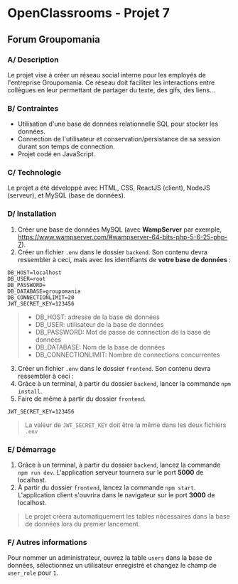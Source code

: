 # OpenClassrooms - Projet 7
## Forum Groupomania

### A/ Description
Le projet vise à créer un réseau social interne pour les employés de l'entreprise Groupomania. Ce réseau doit faciliter les interactions entre collègues en leur permettant de partager du texte, des gifs, des liens...

### B/ Contraintes
- Utilisation d'une base de données relationnelle SQL pour stocker les données.
- Connection de l'utilisateur et conservation/persistance de sa session durant son temps de connection.
- Projet codé en JavaScript.

### C/ Technologie
Le projet a été développé avec HTML, CSS, ReactJS (client), NodeJS (serveur), et MySQL (base de données).

### D/ Installation
1. Créer une base de données MySQL (avec **WampServer** par exemple, https://www.wampserver.com/#wampserver-64-bits-php-5-6-25-php-7).
2. Créer un fichier `.env` dans le dossier `backend`. Son contenu devra ressembler à ceci, mais avec les identifiants de **votre base de données** :
```
DB_HOST=localhost
DB_USER=root
DB_PASSWORD=
DB_DATABASE=groupomania
DB_CONNECTIONLIMIT=20
JWT_SECRET_KEY=123456
```
> - DB_HOST: adresse de la base de données  
> - DB_USER: utilisateur de la base de données  
> - DB_PASSWORD: Mot de passe de connection de la base de données  
> - DB_DATABASE: Nom de la base de données  
> - DB_CONNECTIONLIMIT: Nombre de connections concurrentes  

3. Créer un fichier `.env` dans le dossier `frontend`. Son contenu devra ressembler à ceci :
4. Grâce à un terminal, à partir du dossier `backend`, lancer la commande `npm install`.
5. Faire de même à partir du dossier `frontend`.
```
JWT_SECRET_KEY=123456
```
> La valeur de `JWT_SECRET_KEY` doit être la même dans les deux fichiers `.env`

### E/ Démarrage
1. Grâce à un terminal, à partir du dossier `backend`, lancez la commande `npm run dev`. L'application serveur tournera sur le port **5000** de localhost.
2. À partir du dossier `frontend`, lancez la commande `npm start`. L'application client s'ouvrira dans le navigateur sur le port **3000** de localhost.

> Le projet créera automatiquement les tables nécessaires dans la base de données lors du premier lancement.

### F/ Autres informations
Pour nommer un administrateur, ouvrez la table `users` dans la base de données, sélectionnez un utilisateur enregistré et changez le champ de `user_role` pour `1`.